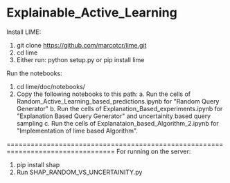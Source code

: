 # Explainable_Active_Learning

Install LIME:

1. git clone https://github.com/marcotcr/lime.git
2. cd lime
3. Either run: python setup.py or pip install lime

Run the notebooks:

1. cd lime/doc/notebooks/
2. Copy the following notebooks to this path:
    a. Run the cells of Random_Active_Learning_based_predictions.ipynb for "Random Query Generator"
    b. Run the cells of Explanation_Based_experiments.ipynb for "Explanation Based Query Generator" and uncertainity based query sampling
    c. Run the cells of Explanataion_based_Algorithm_2.ipynb for "Implementation of lime based Algorithm".



=================================================================================
For running on the server:

1. pip install shap
2. Run SHAP_RANDOM_VS_UNCERTAINITY.py
